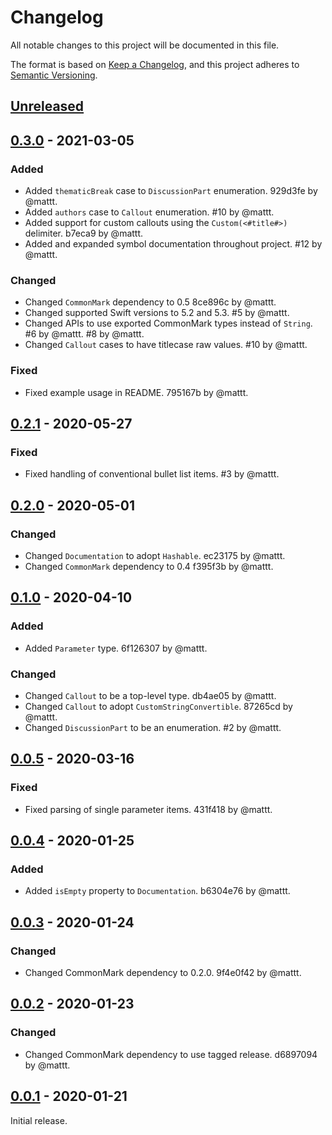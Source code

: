 # Changelog

All notable changes to this project will be documented in this file.

The format is based on [Keep a Changelog](https://keepachangelog.com/en/1.0.0/),
and this project adheres to [Semantic Versioning](https://semver.org/spec/v2.0.0.html).

## [Unreleased]

## [0.3.0] - 2021-03-05

### Added

- Added `thematicBreak` case to `DiscussionPart` enumeration.
  929d3fe by @mattt.
- Added `authors` case to `Callout` enumeration.
  #10 by @mattt.
- Added support for custom callouts using the `Custom(<#title#>)` delimiter.
  b7eca9 by @mattt.
- Added and expanded symbol documentation throughout project.
  #12 by @mattt.

### Changed

- Changed `CommonMark` dependency to 0.5
  8ce896c by @mattt.
- Changed supported Swift versions to 5.2 and 5.3.
  #5 by @mattt.
- Changed APIs to use exported CommonMark types instead of `String`.
  #6 by @mattt.
  #8 by @mattt.
- Changed `Callout` cases to have titlecase raw values.
  #10 by @mattt.

### Fixed

- Fixed example usage in README.
  795167b by @mattt.

## [0.2.1] - 2020-05-27

### Fixed

- Fixed handling of conventional bullet list items.
  #3 by @mattt.

## [0.2.0] - 2020-05-01

### Changed

- Changed `Documentation` to adopt `Hashable`.
  ec23175 by @mattt.
- Changed `CommonMark` dependency to 0.4
  f395f3b by @mattt.

## [0.1.0] - 2020-04-10

### Added

- Added `Parameter` type.
  6f126307 by @mattt.

### Changed

- Changed `Callout` to be a top-level type.
  db4ae05 by @mattt.
- Changed `Callout` to adopt `CustomStringConvertible`.
  87265cd by @mattt.
- Changed `DiscussionPart` to be an enumeration.
  #2 by @mattt.

## [0.0.5] - 2020-03-16

### Fixed

- Fixed parsing of single parameter items.
  431f418 by @mattt.

## [0.0.4] - 2020-01-25

### Added

- Added `isEmpty` property to `Documentation`.
  b6304e76 by @mattt.

## [0.0.3] - 2020-01-24

### Changed

- Changed CommonMark dependency to 0.2.0.
  9f4e0f42 by @mattt.

## [0.0.2] - 2020-01-23

### Changed

- Changed CommonMark dependency to use tagged release.
  d6897094 by @mattt.

## [0.0.1] - 2020-01-21

Initial release.

[unreleased]: https://github.com/SwiftDocOrg/SwiftMarkup/compare/0.3.0...main
[0.3.0]: https://github.com/SwiftDocOrg/SwiftMarkup/releases/tag/0.3.0
[0.2.1]: https://github.com/SwiftDocOrg/SwiftMarkup/releases/tag/0.2.1
[0.2.0]: https://github.com/SwiftDocOrg/SwiftMarkup/releases/tag/0.2.0
[0.1.0]: https://github.com/SwiftDocOrg/SwiftMarkup/releases/tag/0.1.0
[0.0.5]: https://github.com/SwiftDocOrg/SwiftMarkup/releases/tag/0.0.5
[0.0.4]: https://github.com/SwiftDocOrg/SwiftMarkup/releases/tag/0.0.4
[0.0.3]: https://github.com/SwiftDocOrg/SwiftMarkup/releases/tag/0.0.3
[0.0.2]: https://github.com/SwiftDocOrg/SwiftMarkup/releases/tag/0.0.2
[0.0.1]: https://github.com/SwiftDocOrg/SwiftMarkup/releases/tag/0.0.1

